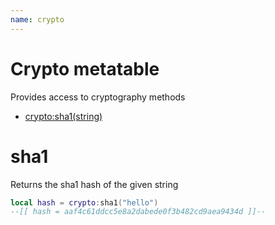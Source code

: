 ```yaml
---
name: crypto
---
```


# Crypto metatable

Provides access to cryptography methods

* [crypto:sha1(string)](#sha1)

# sha1

Returns the sha1 hash of the given string

```lua
local hash = crypto:sha1("hello")
--[[ hash = aaf4c61ddcc5e8a2dabede0f3b482cd9aea9434d ]]--
```